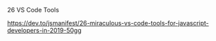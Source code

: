26 VS Code Tools

https://dev.to/jsmanifest/26-miraculous-vs-code-tools-for-javascript-developers-in-2019-50gg

